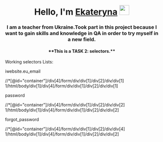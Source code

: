 <h1 align="center">Hello, I'm <a href="https://daniilshat.ru/" target="_blank">Ekateryna</a> 
<img src="https://github.com/blackcater/blackcater/raw/main/images/Hi.gif" height="32"/></h1>
<h3 align="center">I am a teacher from Ukraine.Took part in this project because I want to gain skills and knowledge in QA in order to try myself in a new field. </h3>
<h4 align="center">**This is a  TASK 2: selectors.**</h4>
<body> Working selectors Lists:
<p>iwebsite.eu_email</p>
//*[@id="container"]/div[4]/form/div/div[1]/div[2]/div/div[1] 1/html/body/div[1]/div[4]/form/div/div[1]/div[2]/div/div[1]
<p>password</p>
//*[@id="container"]/div[4]/form/div/div[1]/div[2]/div/div[2] 1/html/body/div[1]/div[4]/form/div/div[1]/div[2]/div/div[2]
<p>forgot_password</p>
//*[@id="container"]/div[4]/form/div/div[1]/div[2]/div/div[4] 1/html/body/div[1]/div[4]/form/div/div[1]/div[2]/div/div[2]
</body>
